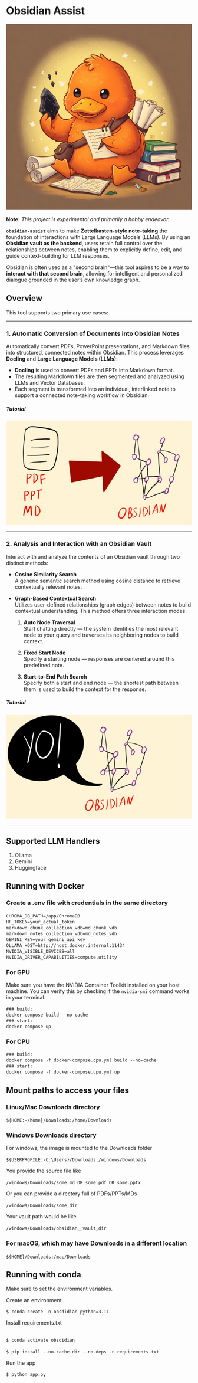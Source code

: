 # Obsidian Assist

![image](./images/readme_cover.png)

**Note:** *This project is experimental and primarily a hobby endeavor.*

**`obsidian-assist`** aims to make **Zettelkasten-style note-taking** the foundation of interactions with Large Language Models (LLMs). By using an **Obsidian vault as the backend**, users retain full control over the relationships between notes, enabling them to explicitly define, edit, and guide context-building for LLM responses.

Obsidian is often used as a "second brain"—this tool aspires to be a way to **interact with that second brain**, allowing for intelligent and personalized dialogue grounded in the user’s own knowledge graph.

## Overview

This tool supports two primary use cases:

---

### 1. Automatic Conversion of Documents into Obsidian Notes

Automatically convert PDFs, PowerPoint presentations, and Markdown files into structured, connected notes within Obsidian. This process leverages **Docling** and **Large Language Models (LLMs)**:

- **Docling** is used to convert PDFs and PPTs into Markdown format.
- The resulting Markdown files are then segmented and analyzed using LLMs and Vector Databases.
- Each segment is transformed into an individual, interlinked note to support a connected note-taking workflow in Obsidian.


##### Tutorial
[![Watch the video](./images/gen.jpg)](https://www.youtube.com/embed/JVaCnP9epLs?si=B0j5eKWLuZHntn3L)


---

### 2. Analysis and Interaction with an Obsidian Vault

Interact with and analyze the contents of an Obsidian vault through two distinct methods:

- **Cosine Similarity Search**  
  A generic semantic search method using cosine distance to retrieve contextually relevant notes.

- **Graph-Based Contextual Search**  
  Utilizes user-defined relationships (graph edges) between notes to build contextual understanding. This method offers three interaction modes:
  
  1. **Auto Node Traversal**  
     Start chatting directly — the system identifies the most relevant node to your query and traverses its neighboring nodes to build context.
  
  2. **Fixed Start Node**  
     Specify a starting node — responses are centered around this predefined note.
  
  3. **Start-to-End Path Search**  
     Specify both a start and end node — the shortest path between them is used to build the context for the response.

##### Tutorial
[![Watch the video](./images/chat.jpg)](https://www.youtube.com/embed/wP2JzcK-qpg?si=3dMe23_F4nh3SXOk)



---

## Supported LLM Handlers

1. Ollama
2. Gemini
3. Huggingface

## Running with Docker

### Create a .env file with credentials in the same directory

```
CHROMA_DB_PATH=/app/ChromaDB
HF_TOKEN=your_actual_token
markdown_chunk_collection_vdb=md_chunk_vdb
markdown_notes_collection_vdb=md_notes_vdb
GEMINI_KEY=your_gemini_api_key
OLLAMA_HOST=http://host.docker.internal:11434
NVIDIA_VISIBLE_DEVICES=all
NVIDIA_DRIVER_CAPABILITIES=compute,utility
```

<!-- then run for first time

```docker
docker-compose up --build
```

To restart
```
docker compose up
``` -->

### For GPU

Make sure you have the NVIDIA Container Toolkit installed on your host machine. You can verify this by checking if the `nvidia-smi` command works in your terminal.

```docker
### build: 
docker compose build --no-cache
### start: 
docker compose up
```

### For CPU

```docker
### build: 
docker compose -f docker-compose.cpu.yml build --no-cache
### start: 
docker compose -f docker-compose.cpu.yml up
```


## Mount paths to access your files

### Linux/Mac Downloads directory
```${HOME:-/home}/Downloads:/home/Downloads```

### Windows Downloads directory

For windows, the image is mounted to the Downloads folder

```${USERPROFILE:-C:\Users}/Downloads:/windows/Downloads```

You provide the source file like

`/windows/Downloads/some.md OR some.pdf OR some.pptx`

Or you can provide a directory full of PDFs/PPTs/MDs

`/windows/Downloads/some_dir`

Your vault path would be like

`/windows/Downloads/obsidian__vault_dir`

### For macOS, which may have Downloads in a different location

```${HOME}/Downloads:/mac/Downloads```

## Running with conda

Make sure to set the environment variables.

Create an environment
```
$ conda create -n obsdidian python=3.11
```

Install requirements.txt
```

$ conda activate obsdidian

$ pip install --no-cache-dir --no-deps -r requirements.txt
```

Run the app
```
$ python app.py
```